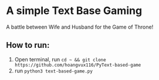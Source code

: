 # A simple Text Base Gaming
A battle between Wife and Husband for the Game of Throne!

## How to run:
1. Open terminal, run ```cd ~ && git clone https://github.com/hoangvux116/PyText-based-game```<br>
2. run ```python3 text-based-game.py```
